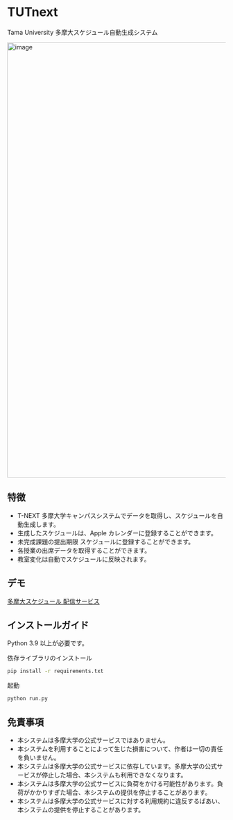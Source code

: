 # TUTnext

Tama University 多摩大スケジュール自動生成システム

<img width="1000" alt="image" src="https://github.com/user-attachments/assets/ab58cabe-f529-4a32-a433-0178adea3a10">



## 特徴

- T-NEXT 多摩大学キャンパスシステムでデータを取得し、スケジュールを自動生成します。
- 生成したスケジュールは、Apple カレンダーに登録することができます。
- 未完成課題の提出期限 スケジュールに登録することができます。
- 各授業の出席データを取得することができます。
- 教室変化は自動でスケジュールに反映されます。

## デモ

[多摩大スケジュール 配信サービス](https://tama.qaq.tw/)

## インストールガイド

Python 3.9 以上が必要です。

依存ライブラリのインストール

```bash
pip install -r requirements.txt
```

起動

```bash
python run.py
```

## 免責事項

- 本システムは多摩大学の公式サービスではありません。
- 本システムを利用することによって生じた損害について、作者は一切の責任を負いません。
- 本システムは多摩大学の公式サービスに依存しています。多摩大学の公式サービスが停止した場合、本システムも利用できなくなります。
- 本システムは多摩大学の公式サービスに負荷をかける可能性があります。負荷がかかりすぎた場合、本システムの提供を停止することがあります。
- 本システムは多摩大学の公式サービスに対する利用規約に違反するばあい、本システムの提供を停止することがあります。
